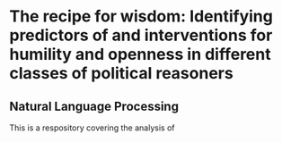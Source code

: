 # The recipe for wisdom: Identifying predictors of and interventions for humility and openness in different classes of political reasoners

## Natural Language Processing
  
This is a respository covering the analysis of 
